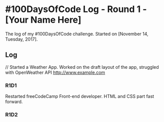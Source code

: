 # #100DaysOfCode Log - Round 1 - [Your Name Here]

The log of my #100DaysOfCode challenge. Started on [November 14, Tuesday, 2017].

## Log

// Started a Weather App. Worked on the draft layout of the app, struggled with OpenWeather API http://www.example.com


### R1D1 
Restarted freeCodeCamp Front-end developer. HTML and CSS part fast forward.

### R1D2
